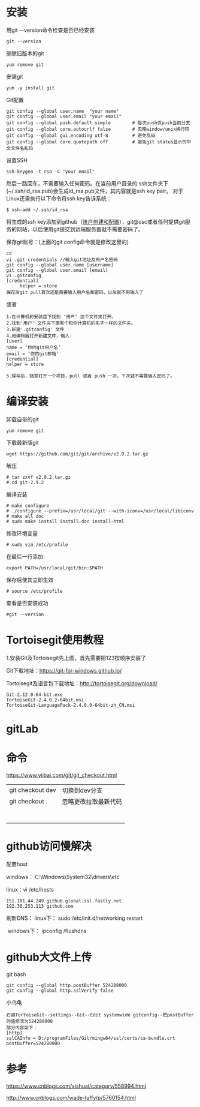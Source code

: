# 安装

用git --version命令检查是否已经安装

```
git --version
```

删除旧版本的git

```
yum remove git
```

安装git

```
yum -y install git
```

Git配置

```
git config --global user.name  "your name"  
git config --global user.email "your email"   
git config --global push.default simple        # 每次push仅push当前分支
git config --global core.autocrlf false        # 忽略window/unix换行符
git config --global gui.encoding utf-8         # 避免乱码
git config --global core.quotepath off         # 避免git status显示的中文文件名乱码
```

设置SSH

```
ssh-keygen -t rsa -C "your email"
```

然后一路回车，不需要输入任何密码。在当前用户目录的.ssh文件夹下(~/.ssh/id_rsa.pub)会生成id_rsa.pub文件，其内容就是ssh key pair。
对于Linux还需执行以下命令将ssh key告诉系统：

```
$ ssh-add ~/.ssh/id_rsa
```

将生成的ssh key添加到github（[账户创建和配置](https://link.jianshu.com/?t=https://git-scm.com/book/zh/v2/GitHub-%E8%B4%A6%E6%88%B7%E7%9A%84%E5%88%9B%E5%BB%BA%E5%92%8C%E9%85%8D%E7%BD%AE)），git@osc或者任何提供git服务的网站，以后使用git提交到远端服务器就不需要密码了。

保存git账号：(上面的git config命令就是修改这里的)

```
cd
vi .git-credentials //输入git地址及用户名密码
git config --global user.name [username]
git config --global user.email [email]
vi .gitconfig
[credential] 
     helper = store
保存后git pull首次还是需要输入用户名和密码，以后就不用输入了
```

或者

```
1.在计算机的安装盘下找到 '用户' 这个文件夹打开。
2.找到'用户' 文件夹下面有个和你计算机的名字一样的文件夹。
3.新建'.gitconfig' 文件
4.用编辑器打开新建文件，输入:
[user]
name = ‘你的git用户名’
email = ‘你的git邮箱’
[credential]
helper = store

5.保存后，随意打开一个项目，pull 或者 push 一次，下次就不需要输入密码了。
```





# 编译安装

卸载自带的git

```
yum remove git
```

下载最新版git

```
wget https://github.com/git/git/archive/v2.9.2.tar.gz
```

解压

```
# tar zxvf v2.9.2.tar.gz
# cd git-2.9.2
```

编译安装

```
# make configure
# ./configure --prefix=/usr/local/git --with-iconv=/usr/local/libiconv
# make all doc
# sudo make install install-doc install-html
```

修改环境变量

```
# sudo vim /etc/profile
```

在最后一行添加

```
export PATH=/usr/local/git/bin:$PATH
```

保存后使其立即生效

```
# source /etc/profile
```

查看是否安装成功

```
#git --version
```





# Tortoisegit使用教程

1.安装Git及Tortoisegit先上图，首先需要把123按顺序安装了

Git下载地址：https://git-for-windows.github.io/

Tortoisegit及语言包下载地址：http://tortoisegit.org/download/ 

```
Git-2.12.0-64-bit.exe
TortoiseGit-2.4.0.2-64bit.msi
TortoiseGit-LanguagePack-2.4.0.0-64bit-zh_CN.msi
```



# gitLab



# 命令

https://www.yiibai.com/git/git_checkout.html

|                   |                      |
| ----------------- | -------------------- |
| git checkout  dev | 切换到dev分支        |
| git checkout .    | 忽略更改拉取最新代码 |
|                   |                      |
|                   |                      |
|                   |                      |
|                   |                      |
|                   |                      |
|                   |                      |
|                   |                      |



# github访问慢解决

配置host

windows： C:\Windows\System32\drivers\etc

linux：vi  /etc/hosts

```
151.101.44.249 github.global.ssl.fastly.net 
192.30.253.113 github.com
```

刷新DNS： linux下： sudo /etc/init.d/networking restart

​             windows下： ipconfig /flushdns



# github大文件上传

git  bash

```
git config --global http.postBuffer 524288000
git config --global http.sslVerify false
```

小乌龟

```
右键TortoiseGit--settings--Git--Edit systemwide gitconfig--把postBuffer的值修改为524288000
部分内容如下：
[http]
sslCAInfo = D:/programFiles/Git/mingw64/ssl/certs/ca-bundle.crt
postBuffer=524288000
```

# 参考

https://www.cnblogs.com/xishuai/category/558994.html

http://www.cnblogs.com/wade-luffy/p/5760154.html